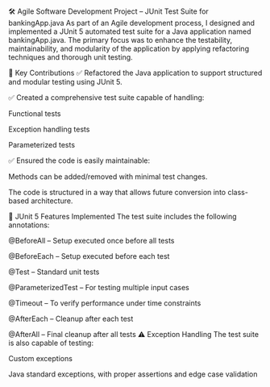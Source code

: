 🛠️ Agile Software Development Project – JUnit Test Suite for bankingApp.java
As part of an Agile development process, I designed and implemented a JUnit 5 automated test suite for a Java application named bankingApp.java. The primary focus was to enhance the testability, maintainability, and modularity of the application by applying refactoring techniques and thorough unit testing.

📌 Key Contributions
✅ Refactored the Java application to support structured and modular testing using JUnit 5.

✅ Created a comprehensive test suite capable of handling:

Functional tests

Exception handling tests

Parameterized tests

✅ Ensured the code is easily maintainable:

Methods can be added/removed with minimal test changes.

The code is structured in a way that allows future conversion into class-based architecture.

🧪 JUnit 5 Features Implemented
The test suite includes the following annotations:

@BeforeAll – Setup executed once before all tests

@BeforeEach – Setup executed before each test

@Test – Standard unit tests

@ParameterizedTest – For testing multiple input cases

@Timeout – To verify performance under time constraints

@AfterEach – Cleanup after each test

@AfterAll – Final cleanup after all tests
⚠️ Exception Handling
The test suite is also capable of testing:

Custom exceptions

Java standard exceptions, with proper assertions and edge case validation

